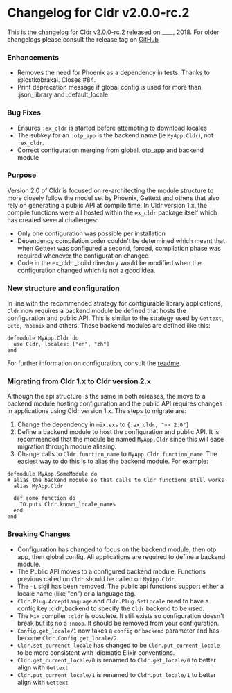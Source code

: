 # Changelog for Cldr v2.0.0-rc.2

This is the changelog for Cldr v2.0.0-rc.2 released on ____, 2018.  For older changelogs please consult the release tag on [GitHub](https://github.com/kipcole9/cldr/tags)

### Enhancements

* Removes the need for Phoenix as a dependency in tests.  Thanks to @lostkobrakai.  Closes #84.
* Print deprecation message if global config is used for more than :json_library and :default_locale

### Bug Fixes

* Ensures `:ex_cldr` is started before attempting to download locales
* The subkey for an `:otp_app` is the backend name (ie `MyApp.Cldr`), not `:ex_cldr`.
* Correct configuration merging from global, otp_app and backend module

### Purpose

Version 2.0 of Cldr is focused on re-architecting the module structure to more closely follow the model set by Phoenix, Gettext and others that also rely on generating a public API at compile time. In Cldr version 1.x, the compile functions were all hosted within the `ex_cldr` package itself which has created several challenges:

* Only one configuration was possible per installation
* Dependency compilation order couldn't be determined which meant that when Gettext was configured a second, forced, compilation phase was required whenever the configuration changed
* Code in the ex_cldr _build directory would be modified when the configuration changed which is not a good idea.

### New structure and configuration

In line with the recommended strategy for configurable library applications, `Cldr` now requires a backend module be defined that hosts the configuration and public API.  This is similar to the strategy used by `Gettext`, `Ecto`, `Phoenix` and others.  These backend modules are defined like this:

    defmodule MyApp.Cldr do
      use Cldr, locales: ["en", "zh"]
    end

For further information on configuration, consult the [readme](/ex_cldr/readme).

### Migrating from Cldr 1.x to Cldr version 2.x

Although the api structure is the same in both releases, the move to a backend module hosting configuration and the public API requires changes in applications using Cldr version 1.x.  The steps to migrate are:

1. Change the dependency in `mix.exs` to `{:ex_cldr, "~> 2.0"}`
2. Define a backend module to host the configuration and public API.  It is recommended that the module be named `MyApp.Cldr` since this will ease migration through module aliasing.
3. Change calls to `Cldr.function_name` to `MyApp.Cldr.function_name`.  The easiest way to do this is to alias the backend module.  For example:

```
defmodule MyApp.SomeModule do
# alias the backend module so that calls to Cldr functions still works
  alias MyApp.Cldr

  def some_function do
    IO.puts Cldr.known_locale_names
  end
end
```
### Breaking Changes

* Configuration has changed to focus on the backend module, then otp app, then global config.  All applications are required to define a backend module.
* The Public API moves to a configured backend module. Functions previous called on `Cldr` should be called on `MyApp.Cldr`.
* The `~L` sigil has been removed.  The public api functions support either a locale name (like "en") or a language tag.
* `Cldr.Plug.AcceptLanguage` and `Cldr.Plug.SetLocale` need to have a config key :cldr_backend to specify the `Cldr` backend to be used.
* The `Mix` compiler `:cldr` is obsolete.  It still exists so configuration doesn't break but its no a `:noop`.  It should be removed from your configuration.
* `Config.get_locale/1` now takes a `config` or `backend` parameter and has become `Cldr.Config.get_locale/2`.
* `Cldr.set_currenct_locale` has changed to be `Cldr.put_current_locale` to be more consistent with idiomatic Elixir conventions.
* `Cldr.get_current_locale/0` is renamed to `Cldr.get_locale/0` to better align with `Gettext`
* `Cldr.put_current_locale/1` is renamed to `Cldr.put_locale/1` to better align with `Gettext`

